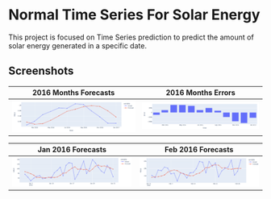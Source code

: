 # Normal Time Series For Solar Energy

This project is focused on Time Series prediction to predict the amount of solar energy generated in a specific date.

## Screenshots

| 2016 Months Forecasts                            | 2016 Months Errors                          |
| ------------------------------------------------ | ------------------------------------------- |
| ![Landing](./readme/2016_months_predictions.png) | ![Landing](./readme/2016_months_errors.png) |

| Jan 2016 Forecasts                | Feb 2016 Forecasts                |
| --------------------------------- | --------------------------------- |
| ![Landing](./readme/jan_2016.png) | ![Landing](./readme/feb_2016.png) |
